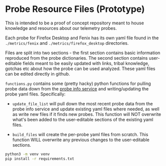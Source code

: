 # Probe Resource Files (Prototype)

This is intended to be a proof of concept repository meant to house knowledge and resources about our telemetry probes.

Each probe for Firefox Desktop and Fenix has its own yaml file found in the `./metrics/fenix` and `./metrics/firefox_desktop` directories.

Files are split into two sections - the first section contains basic information reproduced from the probe dictionaries. The second section contains user-editable fields meant to be easily updated with links, tribal knowledge, gotchas etc about how the probe can be used analyzed. These yaml files can be edited directly in github.

`functions.py` contains some (pretty hacky) python functions for pulling probe data down from the [probe info service](https://mozilla.github.io/probe-scraper/) and writing/updating the probe yaml files. Specifically:

* `update_file_list` will pull down the most recent probe data from the probe info service and update existing yaml files where needed, as well as write new files if it finds new probes. This function will NOT overwrite what's been added to the user-editable sections of the existing yaml files.

* `build_files` will create the per-probe yaml files from scratch. This function WILL overwrite any previous changes to the user-editable sections.

```bash
python3 -m venv venv
pip install -r requirements.txt
```
